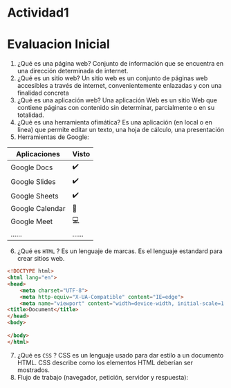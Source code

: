 # Actividad1
# Evaluacion Inicial
1. ¿Qué es una página web?
Conjunto de información que se encuentra en una dirección determinada de internet.
2. ¿Qué es un sitio web?
Un sitio web es un conjunto de páginas web accesibles a través de internet, convenientemente enlazadas y con una finalidad concreta
3. ¿Qué es una aplicación web?
Una aplicación Web es un sitio Web que contiene páginas con contenido sin determinar, parcialmente o en su totalidad.
4. ¿Qué es una herramienta ofimática?
Es una aplicación (en local o en linea) que permite editar un texto, una hoja de cálculo, una
presentación
5. Herramientas de Google:

| Aplicaciones | Visto |
| ------------ | ----- |
| Google Docs |  ✔️ |
| Google Slides | ✔️ |
| Google Sheets | ✔️ |
| Google Calendar | 📅 |
| Google Meet |  💻  |
| ...... | ...... |


6. ¿Qué es ```HTML``` ?
Es un lenguaje de marcas. Es el lenguaje estandard para crear sitios web.




```html
<!DOCTYPE html>
<html lang="en">
<head>
    <meta charset="UTF-8">
    <meta http-equiv="X-UA-Compatible" content="IE=edge">
    <meta name="viewport" content="width=device-width, initial-scale=1.0">
<title>Document</title>
</head>
<body>
  
</body>
</html> 
```


7. ¿Qué es ``CSS`` ?
CSS es un lenguaje usado para dar estilo a un documento HTML. CSS describe como los
elementos HTML deberían ser mostrados.
8. Flujo de trabajo (navegador, petición, servidor y respuesta):
